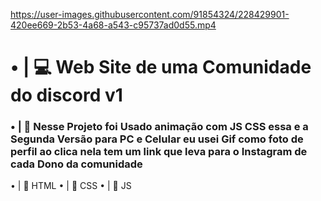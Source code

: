 https://user-images.githubusercontent.com/91854324/228429901-420ee669-2b53-4a68-a543-c95737ad0d55.mp4

### <h1>• | 💻 Web Site de uma Comunidade do discord v1</h1>

### • | 💎 Nesse Projeto foi Usado animação com JS CSS essa e a Segunda Versão para PC e Celular eu usei Gif como foto de perfil ao clica nela tem um link que leva para o Instagram de cada Dono da comunidade

• | 📁 HTML
• | 📁 CSS
• | 📁 JS
